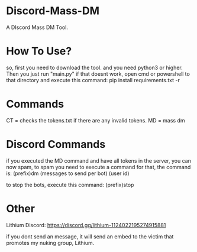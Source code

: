 # Discord-Mass-DM
A DIscord Mass DM Tool.

# How To Use?
so, first you need to download the tool.
and you need python3 or higher.
Then you just run "main.py"
if that doesnt work, open cmd or powershell to that directory and execute this command: pip install requirements.txt -r

# Commands

CT = checks the tokens.txt if there are any invalid tokens.
MD = mass dm

# Discord Commands

if you executed the MD command and have all tokens in the server, you can now spam, to spam you need to execute a command for that, the command is:
(prefix)dm (messages to send per bot) (user id)


to stop the bots, execute this command: (prefix)stop


# Other

Lithium Discord: https://discord.gg/lithium-1124022195274915881

if you dont send an message, it will send an embed to the victim that promotes my nuking group, Lithium.
